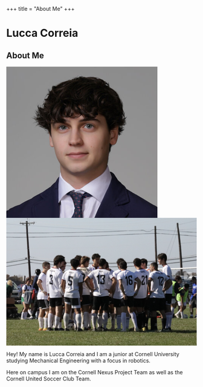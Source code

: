 +++
title = "About Me"
+++

# Lucca Correia

## About Me

<img src="/ProfilePicture.jpg#no-hover#start" alt="Profile Picture" style="display:block;">

<img src="/TeamPic.png#no-hover#start" alt="Team Picture" style="display:block;">

Hey! My name is Lucca Correia and I am a junior at Cornell University studying Mechanical Engineering with a focus in robotics. 

Here on campus I am on the Cornell Nexus Project Team as well as the Cornell United Soccer Club Team. 